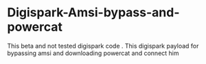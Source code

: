 # Digispark-Amsi-bypass-and-powercat
This beta and not tested digispark code .
This digispark payload for bypassing amsi and downloading powercat and connect him
